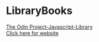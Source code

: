 # LibraryBooks
<a href="https://www.theodinproject.com/courses/javascript/lessons/library">The Odin Project-Javascript-Library</a><br>
<a href="https://zxlvera.github.io/LibraryBooks/">Click here for website</a>
